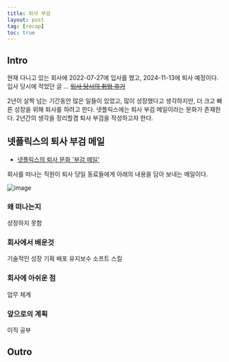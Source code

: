 ```yaml
---
title: 퇴사 부검
layout: post
tag: [recap]
toc: true
---
```


## Intro
현재 다니고 있는 회사에 2022-07-27에 입사를 했고, 2024-11-13에 퇴사 예정이다. 입사 당시에 적었던 글 ... ~~[입사 당시의 취업 후기](https://hobit22.tistory.com/87)~~ 

2년이 살짝 넘는 기간동안 많은 일들이 있었고, 많이 성장했다고 생각하지만, 더 크고 빠른 성장을 위해 퇴사를 하려고 한다. 넷플릭스에는 퇴사 부검 메일이라는 문화가 존재한다. 2년간의 생각을 정리할겸 퇴사 부검을 작성하고자 한다.


## 넷플릭스의 퇴사 부검 메일
- [넷플릭스의 퇴사 문화 '부검 메일'](https://v.daum.net/v/5e54ead52007421c9da29a4b)

회사를 떠나는 직원이 퇴사 당일 동료들에게 아래의 내용을 담아 보내는 메일이다.

![image](https://github.com/user-attachments/assets/be277c2a-3209-4d41-a159-121a51c19f68)


### 왜 떠나는지
성장하지 못함


### 회사에서 배운것
기술적인 성장
기획 배포 유지보수 
소프트 스킬

### 회사에 아쉬운 점
업무 체계

### 앞으로의 계획
이직 공부 

## Outro